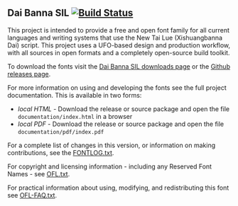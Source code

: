 ## Dai Banna SIL [![Build Status](http://build.palaso.org/app/rest/builds/buildType:Fonts_DaiBanna/statusIcon)](http://build.palaso.org/viewType.html?buildTypeId=Fonts_DaiBanna&guest=1)

This project is intended to provide a free and open font family for all current languages and writing systems that use the New Tai Lue (Xishuangbanna Dai) script.
This project uses a UFO-based design and production workflow, with all sources in open formats and a completely open-source build toolkit.

To download the fonts visit the [Dai Banna SIL downloads page](https://software.sil.org/daibanna/#downloads) or the [Github releases page](https://github.com/silnrsi/font-daibannasil/releases).

For more information on using and developing the fonts see the full project documentation. This is available in two forms:

- *local HTML* - Download the release or source package and open the file `documentation/index.html` in a browser
- *local PDF* - Download the release or source package and open the file `documentation/pdf/index.pdf`

For a complete list of changes in this version, or information on making contributions, see the [FONTLOG.txt](FONTLOG.txt).

For copyright and licensing information - including any Reserved Font Names - see [OFL.txt](OFL.txt).

For practical information about using, modifying, and redistributing this font see [OFL-FAQ.txt](OFL-FAQ.txt).
